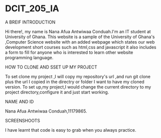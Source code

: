 # DCIT_205_IA
A BREIF INTRODUCTION
 
Hi there!, my name is Nana Afua Antwiwaa Conduah.I'm an IT student at University of Ghana.
This website is a sample of the University of Ghana's ,Computer Science website with an added webpage which states our  web development short courses such as html,css and javascript it also includes a form to fill for anyone who is interested to learn other website programming language.
 
 HOW TO CLONE AND SSET UP MY PROJECT

To set clone my project ,I will copy my repository's url ,and run git clone plus the url I copied in the directry or folder I want to have my cloned version.
To set up,my project,I would change the current directory to my project directory,configure it and just start working.

NAME AND ID

Nana Afua Antwiwaa Conduah,11179865.

SCREENSHOOTS

I have learnt that code is easy to grab when you always practice.
 